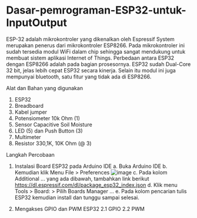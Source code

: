 # Dasar-pemrograman-ESP32-untuk-InputOutput

ESP-32 adalah mikrokontroler yang dikenalkan oleh Espressif System merupakan penerus dari mikrokontroler ESP8266. Pada mikrokontroler ini sudah tersedia modul WiFi dalam chip sehingga sangat mendukung untuk membuat sistem aplikasi Internet of Things. Perbedaan antara ESP32 dengan ESP8266 adalah pada bagian prosesornya. ESP32 sudah Dual-Core 32 bit, jelas lebih cepat ESP32 secara kinerja. Selain itu modul ini juga mempunyai bluetooth, satu fitur yang tidak ada di ESP8266.

Alat dan Bahan yang digunakan 
1) ESP32
2) Breadboard
3) Kabel jumper
4) Potensiometer 10k Ohm (1)
5) Sensor Capacitive Soil Moisture
6) LED (5) dan Push Button (3)
7) Multimeter
8) Resistor 330,1K, 10K Ohm (@ 3)

Langkah Percobaan
1) Instalasi Board ESP32 pada Arduino IDE
    a. Buka Arduino IDE
    b. Kemudian klik Menu File > Preferences
    ![image](https://user-images.githubusercontent.com/118364435/202906449-c52e0bec-617e-4805-b56e-0c67ff45f2f0.png)
    c. Pada kolom Additional ... yang ada dibawah, tambahkan link berikut
        https://dl.espressif.com/dl/package_esp32_index.json
    d. Klik menu Tools > Board: > Pilih Boards Manager ...
    e. Pada kolom pencarian tulis ESP32 kemudian install dan tunggu sampai selesai.

2) Mengakses GPIO dan PWM ESP32
    2.1 GPIO
    2.2 PWM
    


